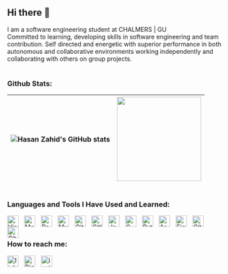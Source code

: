 ## Hi there 👋
I am a software engineering student at CHALMERS | GU<br/>
Committed to learning, developing skills in software engineering and team contribution. Self directed and energetic
with superior performance in both autonomous and collaborative environments working independently and collaborating with
others on group projects.

#

### Github Stats:

| <a><img align="center" src="https://github-readme-stats.vercel.app/api?username=zahidhub&theme=nightowl&show_icons=true" alt="Hasan Zahid's GitHub stats" /></a> | <a><img height=195 align="center" src="https://github-readme-stats.vercel.app/api/top-langs?username=zahidhub&layout=compact&langs_count=8&card_width=320&theme=nightowl" /></a> |
| ------------- | ------------- |

#

### Languages and Tools I Have Used and Learned:

<img align="left" alt="Visual Studio Code" width="26px" src="https://cdn.jsdelivr.net/gh/devicons/devicon/icons/vscode/vscode-original.svg" style="padding-right:10px;" />
<img align="left" alt="MongoDB" width="26px" src="https://cdn.jsdelivr.net/gh/devicons/devicon/icons/mongodb/mongodb-original.svg" style="padding-right:10px;" />
<img align="left" alt="Postgress" width="26px" src="https://cdn.jsdelivr.net/gh/devicons/devicon@latest/icons/postgresql/postgresql-plain.svg" style="padding-right:10px;" />
<img align="left" alt="MySQL" width="26px" src="https://cdn.jsdelivr.net/gh/devicons/devicon/icons/mysql/mysql-original.svg" style="padding-right:10px;" />
<img align="left" alt="Git" width="26px" src="https://cdn.jsdelivr.net/gh/devicons/devicon/icons/git/git-original.svg" style="padding-right:10px;" />
<img align="left" alt="Gitlab" width="26px" src="https://cdn.jsdelivr.net/gh/devicons/devicon@latest/icons/gitlab/gitlab-original.svg" style="padding-right:10px;" />
<img align="left" alt="Java" width="26px" src="https://cdn.jsdelivr.net/gh/devicons/devicon@latest/icons/java/java-plain.svg" style="padding-right:10px;" />
<img align="left" alt="C" width="26px" src="https://cdn.jsdelivr.net/gh/devicons/devicon@latest/icons/c/c-plain.svg" style="padding-right:10px;" />
<img align="left" alt="Python" width="26px" src="https://cdn.jsdelivr.net/gh/devicons/devicon@latest/icons/python/python-original.svg" style="padding-right:10px;" />
<img align="left" alt="Arduino" width="26px" src="https://cdn.jsdelivr.net/gh/devicons/devicon@latest/icons/arduino/arduino-original-wordmark.svg" style="padding-right:10px;" />
<img align="left" alt="Figma" width="26px" src="https://cdn.jsdelivr.net/gh/devicons/devicon@latest/icons/figma/figma-original.svg" style="padding-right:10px;" />
<img align="left" alt="GitHub" width="26px" src="https://user-images.githubusercontent.com/3369400/139447912-e0f43f33-6d9f-45f8-be46-2df5bbc91289.png" style="padding-right:10px;" />
<img align="left" alt="GitHub" width="26px" src="https://user-images.githubusercontent.com/3369400/139448065-39a229ba-4b06-434b-bc67-616e2ed80c8f.png" style="padding-right:10px;" />
<br/>

#

### How to reach me:
<a href="https://www.linkedin.com/in/hasan-zahid-292541244/" target="_blank" rel="noopener noreferrer">
    <img align="left" alt="linkedin" width="26px" src="https://skillicons.dev/icons?i=linkedin" style="padding-right:10px;" />
</a>
<a href="https://discord.com/channels/@panicg0dop" target="_blank" rel="noopener noreferrer">
    <img align="left" alt="Discord" width="26px" src="https://skillicons.dev/icons?i=discord" style="padding-right:10px;" />
</a>
<a href="https://www.instagram.com/panicgodop/" target="_blank" rel="noopener noreferrer">
    <img align="left" alt="instagram" width="26px" src="https://skillicons.dev/icons?i=instagram" style="padding-right:10px;" />
</a>
